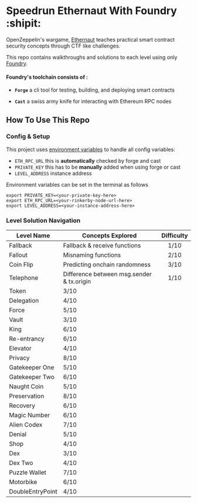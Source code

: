 # Speedrun Ethernaut With Foundry :shipit:

OpenZeppelin's wargame, [Ethernaut](https://ethernaut.openzeppelin.com/) teaches practical smart contract security concepts through CTF like challenges. 

This repo contains walkthroughs and solutions to each level using only [Foundry](https://book.getfoundry.sh/index.html).

#### Foundry's toolchain consists of :
- **`Forge`** a cli tool for testing, building, and deploying smart contracts
 
- **`Cast`** a swiss army knife for interacting with Ethereum RPC nodes
 
## How To Use This Repo
### Config & Setup
This project uses [environment variables](https://www.geeksforgeeks.org/environment-variables-in-linux-unix/) to handle all config variables:
- `ETH_RPC_URL` this is **automatically** checked by forge and cast
- `PRIVATE_KEY` this has to be **manually** added when using forge or cast
- `LEVEL_ADDRESS` instance address

Environment variables can be set in the terminal as follows
```
export PRIVATE_KEY=<your-private-key-here> 
export ETH_RPC_URL=<your-rinkerby-node-url-here>
export LEVEL_ADDRESS=<your-instance-address-here>
```

### Level Solution Navigation

| Level Name       | Concepts Explored                           | Difficulty |
| -----------      | -----------                                 | :----:     |
| Fallback         | Fallback & receive functions                | 1/10       |
| Fallout          | Misnaming functions                         | 2/10       |
| Coin Flip        | Predicting onchain randomness               | 3/10       |
| Telephone        | Difference between msg.sender & tx.origin   | 1/10       |
| Token            | 3/10                                        |            |
| Delegation       | 4/10                                        |            |
| Force            | 5/10                                        |            |
| Vault            | 3/10                                        |            |
| King             | 6/10                                        |            |
| Re-entrancy      | 6/10                                        |            |
| Elevator         | 4/10                                        |            |
| Privacy          | 8/10                                        |            |
| Gatekeeper One   | 5/10                                        |            |
| Gatekeeper Two   | 6/10                                        |            |
| Naught Coin      | 5/10                                        |            |
| Preservation     | 8/10                                        |            |
| Recovery         | 6/10                                        |            |
| Magic Number     | 6/10                                        |            |
| Alien Codex      | 7/10                                        |            |
| Denial           | 5/10                                        |            |
| Shop             | 4/10                                        |            |
| Dex              | 3/10                                        |            |
| Dex Two          | 4/10                                        |            |
| Puzzle Wallet    | 7/10                                        |            |
| Motorbike        | 6/10                                        |            |
| DoubleEntryPoint | 4/10                                        |            |
